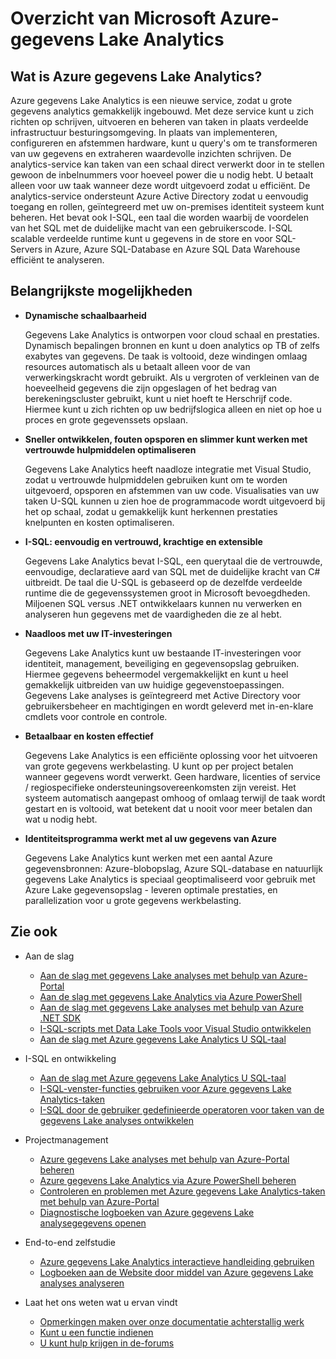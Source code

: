 <properties 
   pageTitle="Overzicht van Microsoft Azure-gegevens Lake Analytics | Azure" 
   description="Gegevens Lake Analytics is een service voor het berekenen van Azure Big Data waarmee u gegevens gebruiken om uw bedrijf met de inzichten ervaring van uw gegevens in de cloud, ongeacht waar is en ongeacht de grootte. Gegevens Lake Analytics kan dit in de eenvoudigste, meest scalable en efficiënt wijze mogelijke. " 
   services="data-lake-analytics" 
   documentationCenter="" 
   authors="edmacauley" 
   manager="jhubbard" 
   editor="cgronlun"/>
 
<tags
   ms.service="data-lake-analytics"
   ms.devlang="na"
   ms.topic="get-started-article"
   ms.tgt_pltfrm="na"
   ms.workload="big-data" 
   ms.date="05/16/2016"
   ms.author="edmaca"/>

# <a name="overview-of-microsoft-azure-data-lake-analytics"></a>Overzicht van Microsoft Azure-gegevens Lake Analytics

## <a name="what-is-azure-data-lake-analytics"></a>Wat is Azure gegevens Lake Analytics?

Azure gegevens Lake Analytics is een nieuwe service, zodat u grote gegevens analytics gemakkelijk ingebouwd. Met deze service kunt u zich richten op schrijven, uitvoeren en beheren van taken in plaats verdeelde infrastructuur besturingsomgeving. In plaats van implementeren, configureren en afstemmen hardware, kunt u query's om te transformeren van uw gegevens en extraheren waardevolle inzichten schrijven. De analytics-service kan taken van een schaal direct verwerkt door in te stellen gewoon de inbelnummers voor hoeveel power die u nodig hebt. U betaalt alleen voor uw taak wanneer deze wordt uitgevoerd zodat u efficiënt. De analytics-service ondersteunt Azure Active Directory zodat u eenvoudig toegang en rollen, geïntegreerd met uw on-premises identiteit systeem kunt beheren. Het bevat ook I-SQL, een taal die worden waarbij de voordelen van het SQL met de duidelijke macht van een gebruikerscode. I-SQL scalable verdeelde runtime kunt u gegevens in de store en voor SQL-Servers in Azure, Azure SQL-Database en Azure SQL Data Warehouse efficiënt te analyseren.


## <a name="key-capabilities"></a>Belangrijkste mogelijkheden

- **Dynamische schaalbaarheid** 

    Gegevens Lake Analytics is ontworpen voor cloud schaal en prestaties.  Dynamisch bepalingen bronnen en kunt u doen analytics op TB of zelfs exabytes van gegevens. De taak is voltooid, deze windingen omlaag resources automatisch als u betaalt alleen voor de van verwerkingskracht wordt gebruikt. Als u vergroten of verkleinen van de hoeveelheid gegevens die zijn opgeslagen of het bedrag van berekeningscluster gebruikt, kunt u niet hoeft te Herschrijf code. Hiermee kunt u zich richten op uw bedrijfslogica alleen en niet op hoe u proces en grote gegevenssets opslaan. 

- **Sneller ontwikkelen, fouten opsporen en slimmer kunt werken met vertrouwde hulpmiddelen optimaliseren**

    Gegevens Lake Analytics heeft naadloze integratie met Visual Studio, zodat u vertrouwde hulpmiddelen gebruiken kunt om te worden uitgevoerd, opsporen en afstemmen van uw code. Visualisaties van uw taken U-SQL kunnen u zien hoe de programmacode wordt uitgevoerd bij het op schaal, zodat u gemakkelijk kunt herkennen prestaties knelpunten en kosten optimaliseren. 

- **I-SQL: eenvoudig en vertrouwd, krachtige en extensible**

    Gegevens Lake Analytics bevat I-SQL, een querytaal die de vertrouwde, eenvoudige, declaratieve aard van SQL met de duidelijke kracht van C# uitbreidt. De taal die U-SQL is gebaseerd op de dezelfde verdeelde runtime die de gegevenssystemen groot in Microsoft bevoegdheden. Miljoenen SQL versus .NET ontwikkelaars kunnen nu verwerken en analyseren hun gegevens met de vaardigheden die ze al hebt.

- **Naadloos met uw IT-investeringen**

    Gegevens Lake Analytics kunt uw bestaande IT-investeringen voor identiteit, management, beveiliging en gegevensopslag gebruiken. Hiermee gegevens beheermodel vergemakkelijkt en kunt u heel gemakkelijk uitbreiden van uw huidige gegevenstoepassingen. Gegevens Lake analyses is geïntegreerd met Active Directory voor gebruikersbeheer en machtigingen en wordt geleverd met in-en-klare cmdlets voor controle en controle.

- **Betaalbaar en kosten effectief**

    Gegevens Lake Analytics is een efficiënte oplossing voor het uitvoeren van grote gegevens werkbelasting. U kunt op per project betalen wanneer gegevens wordt verwerkt. Geen hardware, licenties of service / regiospecifieke ondersteuningsovereenkomsten zijn vereist. Het systeem automatisch aangepast omhoog of omlaag terwijl de taak wordt gestart en is voltooid, wat betekent dat u nooit voor meer betalen dan wat u nodig hebt. 

- **Identiteitsprogramma werkt met al uw gegevens van Azure**

    Gegevens Lake Analytics kunt werken met een aantal Azure gegevensbronnen: Azure-blobopslag, Azure SQL-database en natuurlijk gegevens Lake Analytics is speciaal geoptimaliseerd voor gebruik met Azure Lake gegevensopslag - leveren optimale prestaties, en parallelization voor u grote gegevens werkbelasting.

## <a name="see-also"></a>Zie ook

- Aan de slag
    - [Aan de slag met gegevens Lake analyses met behulp van Azure-Portal](data-lake-analytics-get-started-portal.md)
    - [Aan de slag met gegevens Lake Analytics via Azure PowerShell](data-lake-analytics-get-started-powershell.md)
    - [Aan de slag met gegevens Lake analyses met behulp van Azure .NET SDK](data-lake-analytics-get-started-net-sdk.md)
    - [I-SQL-scripts met Data Lake Tools voor Visual Studio ontwikkelen](data-lake-analytics-data-lake-tools-get-started.md)
    - [Aan de slag met Azure gegevens Lake Analytics U SQL-taal](data-lake-analytics-u-sql-get-started.md)
    
- I-SQL en ontwikkeling
    - [Aan de slag met Azure gegevens Lake Analytics U SQL-taal](data-lake-analytics-u-sql-get-started.md)
    - [I-SQL-venster-functies gebruiken voor Azure gegevens Lake Analytics-taken](data-lake-analytics-use-window-functions.md)
    - [I-SQL door de gebruiker gedefinieerde operatoren voor taken van de gegevens Lake analyses ontwikkelen](data-lake-analytics-u-sql-develop-user-defined-operators.md)
    
- Projectmanagement
    - [Azure gegevens Lake analyses met behulp van Azure-Portal beheren](data-lake-analytics-manage-use-portal.md)
    - [Azure gegevens Lake Analytics via Azure PowerShell beheren](data-lake-analytics-manage-use-powershell.md)
    - [Controleren en problemen met Azure gegevens Lake Analytics-taken met behulp van Azure-Portal](data-lake-analytics-monitor-and-troubleshoot-jobs-tutorial.md)
    - [Diagnostische logboeken van Azure gegevens Lake analysegegevens openen](data-lake-analytics-diagnostic-logs.md)

- End-to-end zelfstudie
    - [Azure gegevens Lake Analytics interactieve handleiding gebruiken](data-lake-analytics-use-interactive-tutorials.md)
    - [Logboeken aan de Website door middel van Azure gegevens Lake analyses analyseren](data-lake-analytics-analyze-weblogs.md)

- Laat het ons weten wat u ervan vindt
    - [Opmerkingen maken over onze documentatie achterstallig werk](data-lake-analytics-documentation-backlog.md)
    - [Kunt u een functie indienen](http://aka.ms/adlafeedback)
    - [U kunt hulp krijgen in de-forums](http://aka.ms/adlaforums)


